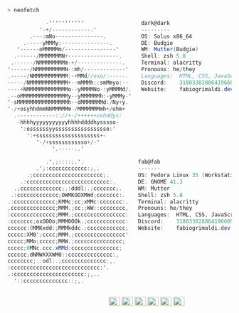 ```zsh
> neofetch
```

```csharp
            -'''''''''''                  dark@dark 
          '-+/------------.'              ---------
       .---:mNo---------------.           OS: Solus x86_64
     .-----yMMMy:---------------.         DE: Budgie
   '------oMMMMMm/----------------'       WM: Mutter(Budgie)
  .------/MMMMMMMN+----------------.      Shell: zsh 5.8
 .------/NMMMMMMMMm-+/--------------.     Terminal: alacritty
'------/NMMMMMMMMMN-:mh/-------------'    Pronouns: he/they
.-----/NMMMMMMMMMMM:-+MMd//oso/:-----.    Languages:  HTML, CSS, JavaScript, TypeScript
-----/NMMMMMMMMMMMM+--mMMMh::smMmyo:--    Discord:    318033828864196609
----+NMMMMMMMMMMMMMo--yMMMMNo-:yMMMMd/.   Website:    fabiogrimaldi.dev
.--oMMMMMMMMMMMMMMMy--yMMMMMMh:-yMMMy-'  
'-sMMMMMMMMMMMMMMMMh--dMMMMMMMd:/Ny+y.   
'-/+osyhhdmmNNMMMMMm-/MMMMMMMmh+/ohm+    
  .------------:://+-/++++++oshddys:     
   -hhhhyyyyyyyyyyyhhhhddddhysssso-      
    ':ossssssyysssssssssssssssso:'        
      ':+ssssssssssssssssssss+-           
         '-/+ssssssssssso+/-'
              '.-----..'
              
            .',;::::;,'.                 fab@fab
         .';:cccccccccccc:;,.            -------
      .;cccccccccccccccccccccc;.         OS: Fedora Linux 35 (Workstation Edition) x86_64
    .:cccccccccccccccccccccccccc:.       DE: GNOME 41.3
  .;ccccccccccccc;.:dddl:.;ccccccc;.     WM: Mutter
 .:ccccccccccccc;OWMKOOXMWd;ccccccc:.    Shell: zsh 5.8
.:ccccccccccccc;KMMc;cc;xMMc:ccccccc:.   Terminal: alacritty
,cccccccccccccc;MMM.;cc;;WW::cccccccc,   Pronouns: he/they
:cccccccccccccc;MMM.;cccccccccccccccc:   Languages:  HTML, CSS, JavaScript, TypeScript
:ccccccc;oxOOOo;MMM0OOk.;cccccccccccc:   Discord:    318033828864196609
cccccc:0MMKxdd:;MMMkddc.;cccccccccccc;   Website:    fabiogrimaldi.dev
ccccc:XM0';cccc;MMM.;cccccccccccccccc'  
ccccc;MMo;ccccc;MMW.;ccccccccccccccc;   
ccccc;0MNc.ccc.xMMd:ccccccccccccccc;   
cccccc;dNMWXXXWM0::cccccccccccccc:,      
cccccccc;.:odl:.;cccccccccccccc:,.       
:cccccccccccccccccccccccccccc:'.         
.:cccccccccccccccccccccc:;,..            
  '::cccccccccccccc::;,.                 



```

<p>
  &nbsp; &nbsp; &nbsp; &nbsp; &nbsp;&nbsp; &nbsp; &nbsp; &nbsp; &nbsp;&nbsp; &nbsp; &nbsp; &nbsp; &nbsp; &nbsp; &nbsp; &nbsp; &nbsp; &nbsp; &nbsp;&nbsp; &nbsp; &nbsp; &nbsp; &nbsp;&nbsp; &nbsp; &nbsp; &nbsp; &nbsp;

  <img alt="#eb6f92" src="https://via.placeholder.com/15/eb6f92/000000?text=+" width="25" height="20" />
  <img alt="#31748f" src="https://via.placeholder.com/15/31748f/000000?text=+" width="25" height="20" />
  <img alt="#f6c177" src="https://via.placeholder.com/15/f6c177/000000?text=+" width="25" height="20" />
  <img alt="#9ccfd8" src="https://via.placeholder.com/15/9ccfd8/000000?text=+" width="25" height="20" />
  <img alt="#c4a7e7" src="https://via.placeholder.com/15/c4a7e7/000000?text=+" width="25" height="20" />
  <img alt="#ebbcba" src="https://via.placeholder.com/15/ebbcba/000000?text=+" width="25" height="20" />
</p>
